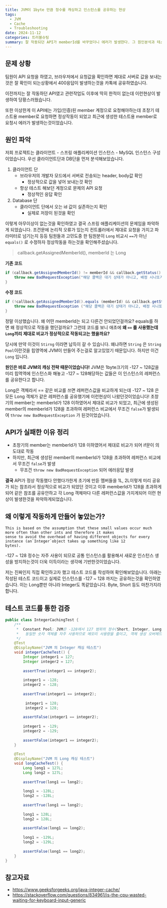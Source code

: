 ```yaml
---
title: JVM이 1byte 만큼 정수를 캐싱하고 인스턴스를 공유하는 현상
tags:
  - JVM
  - Cache
  - Troubleshooting
date: 2024-11-12
categories: 트러블슈팅
summary: 잘 작동되던 API가 memberId를 바꾸었더니 에러가 발생한다. 그 원인분석과 테스트를 해본다.
---
```

## 문제 상황

팀원이 API 요청을 하였고, 브라우저에서 요청값을 확인하면 제대로 서버로 값을 보내는것은 잘 확인이 되는상황에서 400응답이 발생하는것을 카톡에 공유하였습니다.

이전까지는 잘 작동하던 API였고 관련작업도 이후에 딱히 한적이 없는데 이런현상이 발생하여 당황스러웠습니다. 

또한 이상한게 이 API에는 가입(인증)된 member 계정으로 요청해야하는데 초창기 테스트용 member로 요청하면 정상작동이 되었고 최근에 생성한 테스트용 member로 요청시 에러가 발생하는것이었습니다.
## 원인 파악
저희 프로젝트는 클라이언트 - 스프링 애플리케이션 인스턴스 - MySQL 인스턴스 구성이었습니다. 우선 클라이언트단과 DB단을 먼저 분석해보았습니다.
1. 클라이언트 단
	- 브라우저의 개발자 모드에서 서버로 전송되는 header, body값 확인
		- 정상적으로 값을 넣어 보내는것 확인
	- 항상 테스트 해보던 계정으로 문제의 API 요청
		- 정상적인 응답 확인
2. Database 단
	- 클라이언트 단에서 오는 id 값이 실존하는지 확인
		- 실제로 저장이 된것을 확인

이렇게 아무이상이 없는것을 확인하였고 결국 스프링 애플리케이션의 문제임을 파악하게 되었습니다. 조건문에 논리적 오류가 있는지 컨트롤러에서 제대로 요청을 가지고 파라미터로 넘기는지 등등 팀원들과 고민도중 한 팀원분이 `Long` 비교시 `==`가 아닌 `equals()` 로 수정하자 정상작동을 하는것을 확인해주셨습니다.
> callback.getAssignedMemberId(), memberId 는 Long

**기존 코드**
```java
if (callback.getAssignedMemberId() != memberId && callback.getStatus() != Callback.Status.WAITING.name()) {
    throw new BadRequestException("해당 콜백은 대기 상태가 아니고, 배정 시니또가 아닙니다.");
} 
```

**수정 코드**
```java 수정 코드
if (!callback.getAssignedMemberId().equals (memberId) && callback.getStatus() != Callback.Status.WAITING.name()) {
    throw new BadRequestException ("해당 콜백은 대기 상태가 아니고, 배정 시니또가 아닙니다.");
}
```



정말 이상했습니다. 왜 어떤 memberId는 되고 다른건 안되었던걸까요?  equals를 하면 왜 정상적으로 작동을 했던걸까요? 그런데 코드를 보니 애초에 **왜 `==` 를 사용했는데 `Long`끼리 제대로 비교가 정상적으로 작동되고는 했을까요?**

당시에 만약 이것이 `Stirng` 이라면 납득이 갈 수 있습니다. 왜냐하면 `String` 은 `String Pool`이란것을 힙영역에 JVM이 만들어 주는걸로 알고있었기 때문입니다. 하지만 이건 `Long` 입니다.

**원인은 바로 JVM의 캐싱 전략 때문이었습니다!** JVM은 1byte크기의  -127 ~ 128값을 미리 힙역역에 인스턴스화 해놓고  -127 ~ 128해당하는 값들은 이 인스턴스의 레퍼런스를 공유한다고 합니다.

Long은 객체라서 == 같은 비교를 쓰면 레퍼런스값을 비교하게 되는데 -127 ~ 128 은 모든 Long 객체가 같은 레퍼런스를 공유했기에 이런현상이 나왔던것이었습니다! 초창기의 member는 memberId가 128 이하였어서 제대로 비교가 되었고, 최근에 생성된 member의 memberId가 128을 초과하여 레퍼런스 비교에서 무조건 `false`가 발생되여 `throw new BadRequestException` 가 된것이었습니다.
## API가 실패한 이유 정리
- 초창기의 member는 memberId가 128 이하였어서 제대로 비교가 되어 if문이 의도대로 작동
- 하지만, 최근에 생성된 member의 memberId가 128을 초과하여 레퍼런스 비교에서 무조건 `false`가 발생
	- 무조건 `throw new BadRequestException` 되어 에러응답 발생

**결국** API가 정상 작동했다 안했다가한게 초기에 만듣 멤버들을 1L, 2L이렇게 미리 공유가 되는 참조라서 정상적으로 비교가 되었던 것이고 이후 memberId가 128을 초과하게되어 같은 참조를 공유안하고 각 Long 객체마다 다른 레퍼런스값을 가지게되어 이런 현상이 발생한것을 파악하게되었습니다.

## 왜 이렇게 작동하게 만들어 놓았는가?

```
This is based on the assumption that these small values occur much more often than other ints and therefore it makes
sense to avoid the overhead of having different objects for every instance (an`Integer`object takes up something like 12
bytes).
```

-127 ~ 128 정수는 자주 사용이 되므로 공통 인스턴스를 활용해서 새로운 인스턴스 생성을 방지하는것이 더욱 이득이라는 생각에 기반한것이었습니다.

저는 진짜인지 직접 확인하고자 했고 테스트 코드를 작성하여 확인해보았습니다. 아래는 작성된 테스트 코드이고 실제로 인스턴스를 -127 ~ 128 까지는 공유하는것을 확인하였습니다. 이는 Long뿐만 아니라 Integer도 똑같았습니다. Byte, Short 등도 마찬가지라 합니다.
## 테스트 코드를 통한 검증

```java
public class IntegerCachingTest {  
    /**  
     *  Constant Pool: JVM은 -128에서 127 범위의 정수(Short, Integer, Long 등)를 미리 캐싱하여, 같은 값을 반복해서 생성하지 않고, 해당 범위의 정수는 동일 객체를 재사용  
     *   동일한 숫자 객체를 자주 사용하므로 메모리 사용량을 줄이고, 객체 생성 오버헤드를 줄이는 효과  
     */  
    @Test  
    @DisplayName("JVM 의 Integer 캐싱 테스트")  
    void integerCacheTest() {  
        Integer integer1 = 127;  
        Integer integer2 = 127;  
  
        assertTrue(integer1 == integer2);  
  
        integer1 = -128;  
        integer2 = -128;  
  
        assertTrue(integer1 == integer2);  
  
         integer1 = 128;  
         integer2 = 128;  
  
        assertFalse(integer1 == integer2);  
  
        integer1 = -129;  
        integer2 = -129;  
  
        assertFalse(integer1 == integer2);  
    }  
  
    @Test  
    @DisplayName("JVM 의 Long 캐싱 테스트")  
    void longCacheTest() {  
        Long long1 = 127L;  
        Long long2 = 127L;  
  
        assertTrue(long1 == long2);  
  
        long1 = -128L;  
        long2 = -128L;  
  
        assertTrue(long1 == long2);  
  
        long1 = 128L;  
        long2 = 128L;  
  
        assertFalse(long1 == long2);  
  
        long1 = -129L;  
        long2 = -129L;  
  
        assertFalse(long1 == long2);  
    }  
}
```

## 참고자료

- https://www.geeksforgeeks.org/java-integer-cache/
- https://stackoverflow.com/questions/834961/is-the-cpu-wasted-waiting-for-keyboard-input-generic